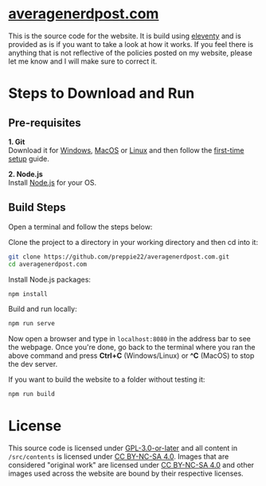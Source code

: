 # [averagenerdpost.com](www.averagenerdpost.com)

This is the source code for the website. It is build using [eleventy](https://www.11ty.dev/) and is provided as is if you want to take a look at how it works. If you feel there is anything that is not reflective of the policies posted on my website, please let me know and I will make sure to correct it.

# Steps to Download and Run

## Pre-requisites

**1. Git**  
Download it for [Windows](https://git-scm.com/downloads/win), [MacOS](https://git-scm.com/downloads/mac) or [Linux](https://git-scm.com/downloads/linux) and then follow the [first-time setup](https://git-scm.com/book/en/v2/Getting-Started-First-Time-Git-Setup) guide.

**2. Node.js**  
Install [Node.js](https://nodejs.org/en/download) for your OS.

## Build Steps
Open a terminal and follow the steps below:

Clone the project to a directory in your working directory and then cd into it: 
```bash
git clone https://github.com/preppie22/averagenerdpost.com.git
cd averagenerdpost.com
```

Install Node.js packages:
```bash
npm install
```

Build and run locally:
```bash 
npm run serve
```
Now open a browser and type in `localhost:8080` in the address bar to see the webpage. Once you're done, go back to the terminal where you ran the above command and press **Ctrl+C** (Windows/Linux) or **^C** (MacOS) to stop the dev server.

If you want to build the website to a folder without testing it:
```bash
npm run build
```

# License

This source code is licensed under [GPL-3.0-or-later](LICENSE.md) and all content in `/src/contents` is licensed under [CC BY-NC-SA 4.0](https://creativecommons.org/licenses/by-nc-sa/4.0/). Images that are considered "original work" are licensed under [CC BY-NC-SA 4.0](https://creativecommons.org/licenses/by-nc-sa/4.0/) and other images used across the website are bound by their respective licenses.